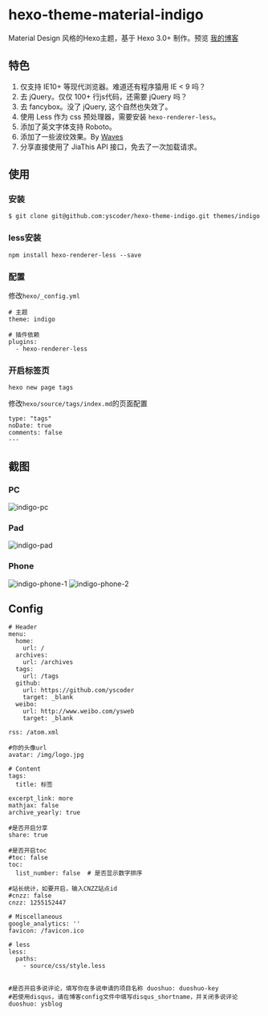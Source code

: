 hexo-theme-material-indigo
================

Material Design 风格的Hexo主题，基于 Hexo 3.0+ 制作。预览 [我的博客](http://www.imys.net/)

## 特色

1. 仅支持 IE10+ 等现代浏览器。难道还有程序猿用 IE < 9 吗？
2. 去 jQuery。仅仅 100+ 行js代码，还需要 jQuery 吗？
3. 去 fancybox。没了 jQuery, 这个自然也失效了。
4. 使用 Less 作为 css 预处理器，需要安装 `hexo-renderer-less`。
5. 添加了英文字体支持 Roboto。
6. 添加了一些波纹效果。By [Waves](https://github.com/fians/Waves)
7. 分享直接使用了 JiaThis API 接口，免去了一次加载请求。

## 使用

### 安装

`$ git clone git@github.com:yscoder/hexo-theme-indigo.git themes/indigo`

### less安装

`npm install hexo-renderer-less --save`

### 配置

修改`hexo/_config.yml`

```
# 主题
theme: indigo

# 插件依赖
plugins:
  - hexo-renderer-less
```

### 开启标签页

`hexo new page tags`

修改`hexo/source/tags/index.md`的页面配置

```
type: "tags"
noDate: true
comments: false
---
```


## 截图

### PC

![indigo-pc](https://github.com/yscoder/hexo-theme-indigo/raw/master/screenshots/hexo-theme-pc.png)

### Pad

![indigo-pad](https://github.com/yscoder/hexo-theme-indigo/raw/master/screenshots/hexo-theme-pad.png)

### Phone

![indigo-phone-1](https://github.com/yscoder/hexo-theme-indigo/raw/master/screenshots/hexo-theme-phone-1.png)
![indigo-phone-2](https://github.com/yscoder/hexo-theme-indigo/raw/master/screenshots/hexo-theme-phone-2.png)

## Config

```
# Header
menu:
  home:
    url: /
  archives:
    url: /archives
  tags:
    url: /tags
  github:
    url: https://github.com/yscoder
    target: _blank
  weibo:
    url: http://www.weibo.com/ysweb
    target: _blank

rss: /atom.xml

#你的头像url
avatar: /img/logo.jpg

# Content
tags:
  title: 标签

excerpt_link: more
mathjax: false
archive_yearly: true

#是否开启分享
share: true

#是否开启toc
#toc: false
toc:
  list_number: false  # 是否显示数字排序

#站长统计，如要开启，输入CNZZ站点id
#cnzz: false
cnzz: 1255152447

# Miscellaneous
google_analytics: ''
favicon: /favicon.ico

# less
less:
  paths:
    - source/css/style.less


#是否开启多说评论，填写你在多说申请的项目名称 duoshuo: duoshuo-key
#若使用disqus，请在博客config文件中填写disqus_shortname，并关闭多说评论
duoshuo: ysblog
```
